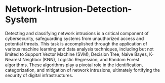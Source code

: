 # Network-Intrusion-Detection-System
Detecting and classifying network intrusions is a critical component of cybersecurity, safeguarding systems from unauthorized access and potential threats. This task is accomplished through the application of various machine learning and data analysis techniques, including but not limited to Support Vector Machine (SVM), Decision Tree, Naive Bayes, K-Nearest Neighbor (KNN), Logistic Regression, and Random Forest algorithms. These algorithms play a pivotal role in the identification, categorization, and mitigation of network intrusions, ultimately fortifying the security of digital infrastructures.
